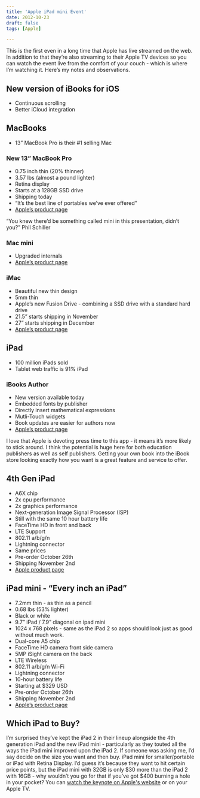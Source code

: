 ```yaml
---
title: 'Apple iPad mini Event'
date: 2012-10-23
draft: false
tags: [Apple]

---
```


This is the first even in a long time that Apple has live streamed on the web. In addition to that they’re also streaming to their Apple TV devices so you can watch the event live from the comfort of your couch - which is where I’m watching it. Here’s my notes and observations.

New version of iBooks for iOS
-----------------------------

*   Continuous scrolling
*   Better iCloud integration

MacBooks
--------

*   13” MacBook Pro is their #1 selling Mac

### New 13” MacBook Pro

*   0.75 inch thin (20% thinner)
*   3.57 lbs (almost a pound lighter)
*   Retina display
*   Starts at a 128GB SSD drive
*   Shipping today
*   “It’s the best line of portables we’ve ever offered”
*   [Apple’s product page](http://www.apple.com/macbook-pro/)

“You knew there’d be something called mini in this presentation, didn’t you?” Phil Schiller

### Mac mini

*   Upgraded internals
*   [Apple’s product page](http://www.apple.com/mac-mini/)

### iMac

*   Beautiful new thin design
*   5mm thin
*   Apple’s new Fusion Drive - combining a SSD drive with a standard hard drive
*   21.5” starts shipping in November
*   27” starts shipping in December
*   [Apple’s product page](http://www.apple.com/imac/)

iPad
----

*   100 million iPads sold
*   Tablet web traffic is 91% iPad

### iBooks Author

*   New version available today
*   Embedded fonts by publisher
*   Directly insert mathematical expressions
*   Mutli-Touch widgets
*   Book updates are easier for authors now
*   [Apple’s product page](http://www.apple.com/ibooks-author/)

I love that Apple is devoting press time to this app - it means it’s more likely to stick around. I think the potential is huge here for both education publishers as well as self publishers. Getting your own book into the iBook store looking exactly how you want is a great feature and service to offer.

4th Gen iPad
------------

*   A6X chip
*   2x cpu performance
*   2x graphics performance
*   Next-generation Image Signal Processor (ISP)
*   Still with the same 10 hour battery life
*   FaceTime HD in front and back
*   LTE Support
*   802.11 a/b/g/n
*   Lightning connector
*   Same prices
*   Pre-order October 26th
*   Shipping November 2nd
*   [Apple product page](http://www.apple.com/ipad/overview/)

iPad mini - “Every inch an iPad”
--------------------------------

*   7.2mm thin - as thin as a pencil
*   0.68 lbs (53% lighter)
*   Black or white
*   9.7” iPad / 7.9” diagonal on ipad mini
*   1024 x 768 pixels - same as the iPad 2 so apps should look just as good without much work.
*   Dual-core A5 chip
*   FaceTime HD camera front side camera
*   5MP iSight camera on the back
*   LTE Wireless
*   802.11 a/b/g/n Wi-Fi
*   Lightning connector
*   10-hour battery life
*   Starting at $329 USD
*   Pre-order October 26th
*   Shipping November 2nd
*   [Apple’s product page](http://www.apple.com/ipad-mini/overview/)

Which iPad to Buy?
------------------

I’m surprised they’ve kept the iPad 2 in their lineup alongside the 4th generation iPad and the new iPad mini - particularly as they touted all the ways the iPad mini improved upon the iPad 2. If someone was asking me, I’d say decide on the size you want and then buy. iPad mini for smaller/portable or iPad with Retina Display. I’d guess it’s because they want to hit certain price points, but the iPad mini with 32GB is only $30 more than the iPad 2 with 16GB - why wouldn’t you go for that if you’ve got $400 burning a hole in your pocket? You can [watch the keynote on Apple's website](http://www.apple.com/apple-events/october-2012/) or on your Apple TV.